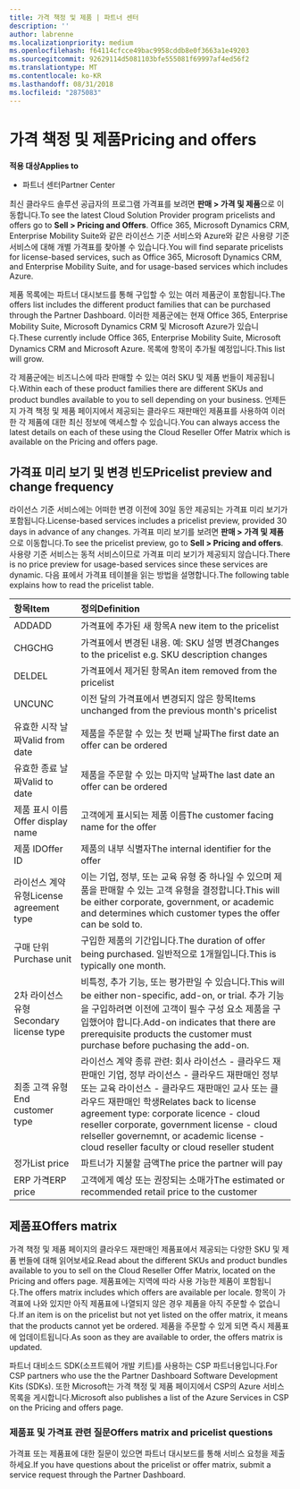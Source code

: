 ```yaml
---
title: 가격 책정 및 제품 | 파트너 센터
description: ''
author: labrenne
ms.localizationpriority: medium
ms.openlocfilehash: f64114cfcce49bac9958cddb8e0f3663a1e49203
ms.sourcegitcommit: 92629114d5081103bfe555081f69997af4ed56f2
ms.translationtype: MT
ms.contentlocale: ko-KR
ms.lasthandoff: 08/31/2018
ms.locfileid: "2875083"
---
```

# <a name="pricing-and-offers"></a><span data-ttu-id="11cf0-102">가격 책정 및 제품</span><span class="sxs-lookup"><span data-stu-id="11cf0-102">Pricing and offers</span></span>

**<span data-ttu-id="11cf0-103">적용 대상</span><span class="sxs-lookup"><span data-stu-id="11cf0-103">Applies to</span></span>**

-  <span data-ttu-id="11cf0-104">파트너 센터</span><span class="sxs-lookup"><span data-stu-id="11cf0-104">Partner Center</span></span>

<span data-ttu-id="11cf0-105">최신 클라우드 솔루션 공급자의 프로그램 가격표를 보려면 **판매 > 가격 및 제품**으로 이동합니다.</span><span class="sxs-lookup"><span data-stu-id="11cf0-105">To see the latest Cloud Solution Provider program pricelists and offers go to **Sell > Pricing and Offers**.</span></span> <span data-ttu-id="11cf0-106">Office 365, Microsoft Dynamics CRM, Enterprise Mobility Suite와 같은 라이선스 기준 서비스와 Azure와 같은 사용량 기준 서비스에 대해 개별 가격표를 찾아볼 수 있습니다.</span><span class="sxs-lookup"><span data-stu-id="11cf0-106">You will find separate pricelists for license-based services, such as Office 365, Microsoft Dynamics CRM, and Enterprise Mobility Suite, and for usage-based services which includes Azure.</span></span> 

<span data-ttu-id="11cf0-107">제품 목록에는 파트너 대시보드를 통해 구입할 수 있는 여러 제품군이 포함됩니다.</span><span class="sxs-lookup"><span data-stu-id="11cf0-107">The offers list includes the different product families that can be purchased through the Partner Dashboard.</span></span> <span data-ttu-id="11cf0-108">이러한 제품군에는 현재 Office 365, Enterprise Mobility Suite, Microsoft Dynamics CRM 및 Microsoft Azure가 있습니다.</span><span class="sxs-lookup"><span data-stu-id="11cf0-108">These currently include Office 365, Enterprise Mobility Suite, Microsoft Dynamics CRM and Microsoft Azure.</span></span> <span data-ttu-id="11cf0-109">목록에 항목이 추가될 예정입니다.</span><span class="sxs-lookup"><span data-stu-id="11cf0-109">This list will grow.</span></span>

<span data-ttu-id="11cf0-110">각 제품군에는 비즈니스에 따라 판매할 수 있는 여러 SKU 및 제품 번들이 제공됩니다.</span><span class="sxs-lookup"><span data-stu-id="11cf0-110">Within each of these product families there are different SKUs and product bundles available to you to sell depending on your business.</span></span> <span data-ttu-id="11cf0-111">언제든지 가격 책정 및 제품 페이지에서 제공되는 클라우드 재판매인 제품표를 사용하여 이러한 각 제품에 대한 최신 정보에 액세스할 수 있습니다.</span><span class="sxs-lookup"><span data-stu-id="11cf0-111">You can always access the latest details on each of these using the Cloud Reseller Offer Matrix which is available on the Pricing and offers page.</span></span>

## <a name="pricelist-preview-and-change-frequency"></a><span data-ttu-id="11cf0-112">가격표 미리 보기 및 변경 빈도</span><span class="sxs-lookup"><span data-stu-id="11cf0-112">Pricelist preview and change frequency</span></span> 

<span data-ttu-id="11cf0-113">라이선스 기준 서비스에는 어떠한 변경 이전에 30일 동안 제공되는 가격표 미리 보기가 포함됩니다.</span><span class="sxs-lookup"><span data-stu-id="11cf0-113">License-based services includes a pricelist preview, provided 30 days in advance of any changes.</span></span> <span data-ttu-id="11cf0-114">가격표 미리 보기를 보려면 **판매 > 가격 및 제품**으로 이동합니다.</span><span class="sxs-lookup"><span data-stu-id="11cf0-114">To see the pricelist preview, go to **Sell > Pricing and offers**.</span></span> <span data-ttu-id="11cf0-115">사용량 기준 서비스는 동적 서비스이므로 가격표 미리 보기가 제공되지 않습니다.</span><span class="sxs-lookup"><span data-stu-id="11cf0-115">There is no price preview for usage-based services since these services are dynamic.</span></span> <span data-ttu-id="11cf0-116">다음 표에서 가격표 테이블을 읽는 방법을 설명합니다.</span><span class="sxs-lookup"><span data-stu-id="11cf0-116">The following table explains how to read the pricelist table.</span></span>

|**<span data-ttu-id="11cf0-117">항목</span><span class="sxs-lookup"><span data-stu-id="11cf0-117">Item</span></span>**        |**<span data-ttu-id="11cf0-118">정의</span><span class="sxs-lookup"><span data-stu-id="11cf0-118">Definition</span></span>**      |
|:-----------   |:-----------   |
|<span data-ttu-id="11cf0-119">ADD</span><span class="sxs-lookup"><span data-stu-id="11cf0-119">ADD</span></span>   |<span data-ttu-id="11cf0-120">가격표에 추가된 새 항목</span><span class="sxs-lookup"><span data-stu-id="11cf0-120">A new item to the pricelist</span></span>|
|<span data-ttu-id="11cf0-121">CHG</span><span class="sxs-lookup"><span data-stu-id="11cf0-121">CHG</span></span>   |<span data-ttu-id="11cf0-122">가격표에서 변경된 내용. 예: SKU 설명 변경</span><span class="sxs-lookup"><span data-stu-id="11cf0-122">Changes to the pricelist e.g. SKU description changes</span></span>|
|<span data-ttu-id="11cf0-123">DEL</span><span class="sxs-lookup"><span data-stu-id="11cf0-123">DEL</span></span>   |<span data-ttu-id="11cf0-124">가격표에서 제거된 항목</span><span class="sxs-lookup"><span data-stu-id="11cf0-124">An item removed from the pricelist</span></span>|
|<span data-ttu-id="11cf0-125">UNC</span><span class="sxs-lookup"><span data-stu-id="11cf0-125">UNC</span></span>   |<span data-ttu-id="11cf0-126">이전 달의 가격표에서 변경되지 않은 항목</span><span class="sxs-lookup"><span data-stu-id="11cf0-126">Items unchanged from the previous month's pricelist</span></span>   |
|<span data-ttu-id="11cf0-127">유효한 시작 날짜</span><span class="sxs-lookup"><span data-stu-id="11cf0-127">Valid from date</span></span>   |<span data-ttu-id="11cf0-128">제품을 주문할 수 있는 첫 번째 날짜</span><span class="sxs-lookup"><span data-stu-id="11cf0-128">The first date an offer can be ordered</span></span>    |
|<span data-ttu-id="11cf0-129">유효한 종료 날짜</span><span class="sxs-lookup"><span data-stu-id="11cf0-129">Valid to date</span></span>   |<span data-ttu-id="11cf0-130">제품을 주문할 수 있는 마지막 날짜</span><span class="sxs-lookup"><span data-stu-id="11cf0-130">The last date an offer can be ordered</span></span>   |
|<span data-ttu-id="11cf0-131">제품 표시 이름</span><span class="sxs-lookup"><span data-stu-id="11cf0-131">Offer display name</span></span>   |<span data-ttu-id="11cf0-132">고객에게 표시되는 제품 이름</span><span class="sxs-lookup"><span data-stu-id="11cf0-132">The customer facing name for the offer</span></span>   |
|<span data-ttu-id="11cf0-133">제품 ID</span><span class="sxs-lookup"><span data-stu-id="11cf0-133">Offer ID</span></span>   |<span data-ttu-id="11cf0-134">제품의 내부 식별자</span><span class="sxs-lookup"><span data-stu-id="11cf0-134">The internal identifier for the offer</span></span>   |
|<span data-ttu-id="11cf0-135">라이선스 계약 유형</span><span class="sxs-lookup"><span data-stu-id="11cf0-135">License agreement type</span></span>   |<span data-ttu-id="11cf0-136">이는 기업, 정부, 또는 교육 유형 중 하나일 수 있으며 제품을 판매할 수 있는 고객 유형을 결정합니다.</span><span class="sxs-lookup"><span data-stu-id="11cf0-136">This will be either corporate, government, or academic and determines which customer types the offer can be sold to.</span></span>|
|<span data-ttu-id="11cf0-137">구매 단위</span><span class="sxs-lookup"><span data-stu-id="11cf0-137">Purchase unit</span></span>   |<span data-ttu-id="11cf0-138">구입한 제품의 기간입니다.</span><span class="sxs-lookup"><span data-stu-id="11cf0-138">The duration of offer being purchased.</span></span> <span data-ttu-id="11cf0-139">일반적으로 1개월입니다.</span><span class="sxs-lookup"><span data-stu-id="11cf0-139">This is typically one month.</span></span>   |
|<span data-ttu-id="11cf0-140">2차 라이선스 유형</span><span class="sxs-lookup"><span data-stu-id="11cf0-140">Secondary license type</span></span>   |<span data-ttu-id="11cf0-141">비특정, 추가 기능, 또는 평가판일 수 있습니다.</span><span class="sxs-lookup"><span data-stu-id="11cf0-141">This will be either non-specific, add-on, or trial.</span></span> <span data-ttu-id="11cf0-142">추가 기능을 구입하려면 이전에 고객이 필수 구성 요소 제품을 구입했어야 합니다.</span><span class="sxs-lookup"><span data-stu-id="11cf0-142">Add-on indicates that there are prerequisite products the customer must purchase before puchasing the add-on.</span></span>|
|<span data-ttu-id="11cf0-143">최종 고객 유형</span><span class="sxs-lookup"><span data-stu-id="11cf0-143">End customer type</span></span>   |<span data-ttu-id="11cf0-144">라이선스 계약 종류 관련: 회사 라이선스 - 클라우드 재판매인 기업, 정부 라이선스 - 클라우드 재판매인 정부 또는 교육 라이선스 - 클라우드 재판매인 교사 또는 클라우드 재판매인 학생</span><span class="sxs-lookup"><span data-stu-id="11cf0-144">Relates back to license agreement type: corporate licence - cloud reseller corporate, government license - cloud relseller governemnt, or academic license - cloud reseller faculty or cloud reseller student</span></span>   |
|<span data-ttu-id="11cf0-145">정가</span><span class="sxs-lookup"><span data-stu-id="11cf0-145">List price</span></span>   |<span data-ttu-id="11cf0-146">파트너가 지불할 금액</span><span class="sxs-lookup"><span data-stu-id="11cf0-146">The price the partner will pay</span></span>   |
|<span data-ttu-id="11cf0-147">ERP 가격</span><span class="sxs-lookup"><span data-stu-id="11cf0-147">ERP price</span></span>   |<span data-ttu-id="11cf0-148">고객에게 예상 또는 권장되는 소매가</span><span class="sxs-lookup"><span data-stu-id="11cf0-148">The estimated or recommended retail price to the customer</span></span>   |

## <a name="offers-matrix"></a><span data-ttu-id="11cf0-149">제품표</span><span class="sxs-lookup"><span data-stu-id="11cf0-149">Offers matrix</span></span>

<span data-ttu-id="11cf0-150">가격 책정 및 제품 페이지의 클라우드 재판매인 제품표에서 제공되는 다양한 SKU 및 제품 번들에 대해 읽어보세요.</span><span class="sxs-lookup"><span data-stu-id="11cf0-150">Read about the different SKUs and product bundles available to you to sell on the Cloud Reseller Offer Matrix, located on the Pricing and offers page.</span></span> <span data-ttu-id="11cf0-151">제품표에는 지역에 따라 사용 가능한 제품이 포함됩니다.</span><span class="sxs-lookup"><span data-stu-id="11cf0-151">The offers matrix includes which offers are available per locale.</span></span> <span data-ttu-id="11cf0-152">항목이 가격표에 나와 있지만 아직 제품표에 나열되지 않은 경우 제품을 아직 주문할 수 없습니다.</span><span class="sxs-lookup"><span data-stu-id="11cf0-152">If an item is on the pricelist but not yet listed on the offer matrix, it means that the products cannot yet be ordered.</span></span> <span data-ttu-id="11cf0-153">제품을 주문할 수 있게 되면 즉시 제품표에 업데이트됩니다.</span><span class="sxs-lookup"><span data-stu-id="11cf0-153">As soon as they are available to order, the offers matrix is updated.</span></span>

<span data-ttu-id="11cf0-154">파트너 대비소드 SDK(소프트웨어 개발 키트)를 사용하는 CSP 파트너용입니다.</span><span class="sxs-lookup"><span data-stu-id="11cf0-154">For CSP partners who use the the Partner Dashboard Software Development Kits (SDKs).</span></span> <span data-ttu-id="11cf0-155">또한 Microsoft는 가격 책정 및 제품 페이지에서 CSP의 Azure 서비스 목록을 게시합니다.</span><span class="sxs-lookup"><span data-stu-id="11cf0-155">Microsoft also publishes a list of the Azure Services in CSP on the Pricing and offers page.</span></span>

### <a name="offers-matrix-and-pricelist-questions"></a><span data-ttu-id="11cf0-156">제품표 및 가격표 관련 질문</span><span class="sxs-lookup"><span data-stu-id="11cf0-156">Offers matrix and pricelist questions</span></span>

<span data-ttu-id="11cf0-157">가격표 또는 제품표에 대한 질문이 있으면 파트너 대시보드를 통해 서비스 요청을 제출하세요.</span><span class="sxs-lookup"><span data-stu-id="11cf0-157">If you have questions about the pricelist or offer matrix, submit a service request through the Partner Dashboard.</span></span>
